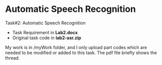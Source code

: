 # Automatic Speech Recognition

Task#2: Automatic Speech Recognition

- Task Requirement in **Lab2.docx**
- Original task code in **lab2-asr.zip**

My work is in /myWork folder, and I only upload part codes which are needed to be modified or added to this task. The pdf file briefly shows the thread.
